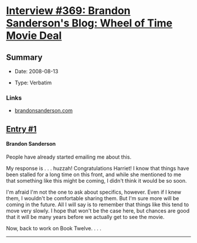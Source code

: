 # [Interview #369: Brandon Sanderson's Blog: Wheel of Time Movie Deal](https://www.theoryland.com/intvmain.php?i=369)

## Summary

- Date: 2008-08-13

- Type: Verbatim

### Links

- [brandonsanderson.com](http://www.brandonsanderson.com/blog/682/Wheel-of-Time-Movie-Deal)


## [Entry #1](https://www.theoryland.com/intvmain.php?i=369#1)

#### Brandon Sanderson

People have already started emailing me about this.

My response is . . . huzzah! Congratulations Harriet! I know that things have been stalled for a long time on this front, and while she mentioned to me that something like this might be coming, I didn't think it would be so soon.

I'm afraid I'm not the one to ask about specifics, however. Even if I knew them, I wouldn't be comfortable sharing them. But I'm sure more will be coming in the future. All I will say is to remember that things like this tend to move very slowly. I hope that won't be the case here, but chances are good that it will be many years before we actually get to see the movie.

Now, back to work on Book Twelve. . . .


---


